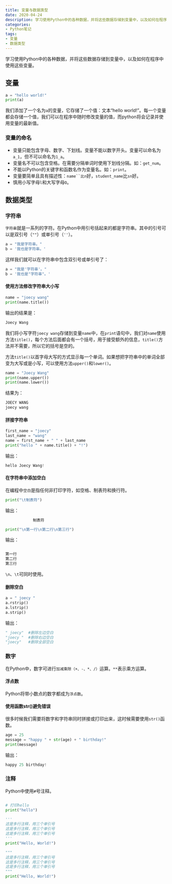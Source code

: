 ```yaml
---
title: 变量与数据类型
date: 2020-04-24
description: 学习使用Python中的各种数据，并将这些数据存储到变量中，以及如何在程序中使用这些变量。
categories:
- Python笔记
tags:
- 变量
- 数据类型
---
```

学习使用Python中的各种数据，并将这些数据存储到变量中，以及如何在程序中使用这些变量。
## 变量

```python
a = "hello world!"
print(a)
```
我们添加了一个名为`a`的变量，它存储了一个值：文本“hello world!”。每一个变量都会存储一个值，我们可以在程序中随时修改变量的值，而python将会记录并使用变量的最新值。

### 变量的命名
- 变量只能包含字母、数字、下划线。变量不能以数字开头。变量可以命名为`a_1`，但不可以命名为`1_a`。
- 变量名不可以包含空格。在需要分隔单词时使用下划线分隔。如：`get_num`。
- 不能以Python的关键字和函数名作为变量名。如：`print`。
- 变量要简单且具有描述性：`name``比n`好，`student_name`比`sn`好。
- 慎用小写字母`l`和大写字母`O`。


## 数据类型
### 字符串
`字符串`就是一系列的字符。在Python中用引号括起来的都是字符串。其中的引号可以是双引号（`""`）或单引号（`''`）。

```python
a = "我是字符串。"
b = '我也是字符串。'
```
这样我们就可以在字符串中包含双引号或单引号了：

```python
a = "我是'字符串'。"
b = '我也是"字符串"。'
```
#### 使用方法修改字符串大小写

```python
name = "joecy wang"
print(name.title())
```
输出的结果是：

```python
Joecy Wang
```
我们将小写字符`joecy wang`存储到变量`name`中，在`print`语句中，我们对`name`使用方法`title()`，每个方法后面都会有一个括号，用于接受额外的信息，`title()`方法并不需要，所以它的括号是空的。

方法`title()`以首字母大写的方式显示每一个单词。如果想把字符串中的单词全部变为大写或是小写，可以使用方法`upper()`和`lower()`。


```python
name = "Joecy Wang"
print(name.upper())
print(name.lower())
```
结果为：

```python
JOECY WANG
joecy wang
```
#### 拼接字符串


```python
first_name = "joecy"
last_name = "wang"
name = first_name + " " + last_name
print("hello " + name.title() + "!")
```
输出：

```python
hello Joecy Wang!
```
#### 在字符串中添加空白
在编程中`空白`是指任何非打印字符，如空格、制表符和换行符。

```python
print("\t制表符")
```
输出：

```python
            制表符
```
```python
print("\n第一行\n第二行\n第三行")
```
输出：
```python

第一行
第二行
第三行
```
`\n`、`\t`可同时使用。

#### 删除空白
```python
a = " joecy "
a.rstrip()
a.lstrip()
a.strip()
```
输出：
```python
" joecy"  #删除左边空白
"joecy "  #删除右边空白
"joecy"   #删除全部空白
```

### 数字
在Python中，数字可进行`加减乘除（+、-、*、/）`运算。`**`表示乘方运算。
#### 浮点数
Python将带小数点的数字都成为`浮点数`。

#### 使用函数str()避免错误
很多时候我们需要将数字和字符串同时拼接或打印出来，这时候需要使用`str()`函数。
```python
age = 25
message = "happy " + str(age) + " birthday!"
print(message)
```
输出：
```python
happy 25 birthday!
```
### 注释
Python中使用`#`号注释。

```python

# 打印hello
print("hello")
```
```python
'''
这是多行注释，用三个单引号
这是多行注释，用三个单引号 
这是多行注释，用三个单引号
'''
print("Hello, World!") 
```
```python
"""
这是多行注释，用三个单引号
这是多行注释，用三个单引号 
这是多行注释，用三个单引号
"""
print("Hello, World!") 
```
